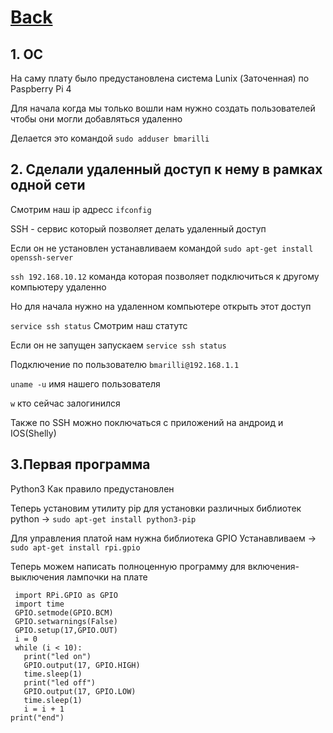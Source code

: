 # [Back](https://github.com/ifanzilka/Robo_R2-D2)

## 1. OC 
На саму плату было предустановлена система Lunix (Заточенная) по Paspberry Pi 4

Для начала когда мы только вошли нам нужно создать пользователей чтобы они могли добавляться удаленно

Делается это командой `sudo adduser bmarilli`

## 2. Сделали удаленный доступ к нему в рамках одной сети


Смотрим наш ip адресс `ifconfig`

SSH - сервис который позволяет делать удаленный доступ

Если он не установлен устанавливаем командой `sudo apt-get install openssh-server`

 
`ssh 192.168.10.12` команда которая позволяет подключиться к другому компьютеру удаленно

 Но для начала нужно на удаленном компьютере открыть этот доступ 
 
 `service ssh status` Смотрим наш статутс
 
 Если он не запущен запускаем `service ssh status`
 
 Подключение по пользователю `bmarilli@192.168.1.1`
 
 `uname -u` имя нашего пользователя
 
 `w` кто сейчас залогинился
 
  Также по SSH можно поключаться с приложений на андроид и IOS(Shelly)

 ##  3.Первая программа 
 
 Python3 Как правило предустановлен
 
 Теперь установим утилиту pip для установки различных библиотек python -> `sudo apt-get install python3-pip`
 
 Для управления платой нам нужна библиотека GPIO Устанавливаем -> `sudo apt-get install rpi.gpio`

Теперь можем написать полноценную программу для включения-выключения лампочки на плате

     import RPi.GPIO as GPIO
     import time
     GPIO.setmode(GPIO.BCM)
     GPIO.setwarnings(False)
     GPIO.setup(17,GPIO.OUT)
     i = 0
     while (i < 10):
       print("led on")
       GPIO.output(17, GPIO.HIGH)
       time.sleep(1)
       print("led off")
       GPIO.output(17, GPIO.LOW)
       time.sleep(1)
       i = i + 1
    print("end")  
